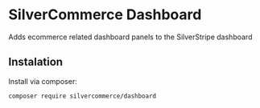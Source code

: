 # SilverCommerce Dashboard

Adds ecommerce related dashboard panels to the SilverStripe
dashboard

## Instalation

Install via composer:

    composer require silvercommerce/dashboard